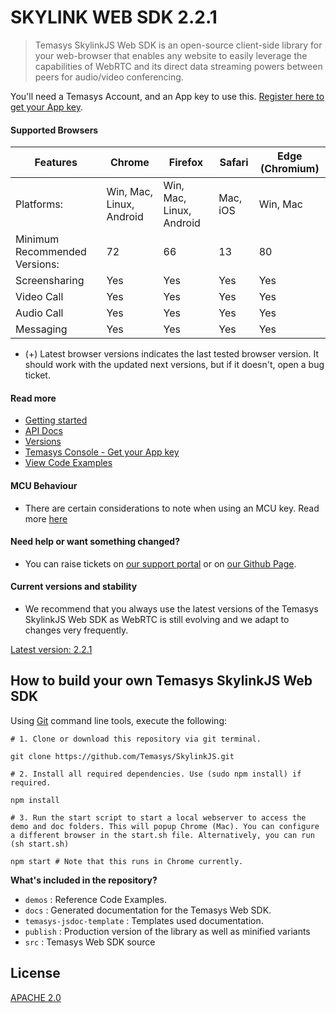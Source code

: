 # SKYLINK WEB SDK 2.2.1
> Temasys SkylinkJS Web SDK is an open-source client-side library for your web-browser that enables any website to easily leverage the capabilities of WebRTC and its direct data streaming powers between peers for audio/video conferencing.

You'll need a Temasys Account, and an App key to use this. [Register here to get your App key](https://console.temasys.io).

#### Supported Browsers
| Features                      | Chrome                   | Firefox                  | Safari                   | Edge (Chromium) | 
|-------------------------------|--------------------------|--------------------------|--------------------------|-----------------|
| Platforms:                    | Win, Mac, Linux, Android | Win, Mac, Linux, Android | Mac, iOS                 | Win, Mac        |
| Minimum Recommended Versions: | 72                       | 66                       | 13                       | 80              |
| Screensharing                 | Yes                      | Yes                      | Yes                      | Yes             |
| Video Call                    | Yes                      | Yes                      | Yes                      | Yes             |
| Audio Call                    | Yes                      | Yes                      | Yes                      | Yes             |
| Messaging                     | Yes                      | Yes                      | Yes                      | Yes             |

- (+) Latest browser versions indicates the last tested browser version. It should work with the updated next versions, but if it doesn't, open a bug ticket.


#### Read more
- [Getting started](https://github.com/Temasys/GettingStarted/tree/main/Web)
- [API Docs](http://cdn.temasys.io/skylink/skylinkjs/latest/docs/index.html)
- [Versions](http://github.com/Temasys/SkylinkJS/releases)
- [Temasys Console  - Get your App key](https://console.temasys.io)
- [View Code Examples](https://github.com/Temasys/SkylinkJS/tree/2.x.x/master/demos/collection/README.md)


#### MCU Behaviour
- There are certain considerations to note when using an MCU key. Read more [here](https://github.com/Temasys/SkylinkJS/tree/2.x.x/master/MCU_BEHAVIOUR.md)


#### Need help or want something changed?
- You can raise tickets on [our support portal](http://support.temasys.io) or on [our Github Page](https://console.temasys.io/support).


#### Current versions and stability
- We recommend that you always use the latest versions of the Temasys SkylinkJS Web SDK as WebRTC is still evolving and we adapt to changes very frequently.

[Latest version: 2.2.1](https://github.com/Temasys/SkylinkJS/releases/tag/2.2.1)


## How to build your own Temasys SkylinkJS Web SDK
Using [Git](http://git-scm.com/download) command line tools, execute the following:
```
# 1. Clone or download this repository via git terminal.

git clone https://github.com/Temasys/SkylinkJS.git

# 2. Install all required dependencies. Use (sudo npm install) if required.

npm install

# 3. Run the start script to start a local webserver to access the demo and doc folders. This will popup Chrome (Mac). You can configure a different browser in the start.sh file. Alternatively, you can run (sh start.sh)

npm start # Note that this runs in Chrome currently.
```




__What's included in the repository?__

- `demos` : Reference Code Examples.
- `docs` : Generated documentation for the Temasys Web SDK.
- `temasys-jsdoc-template` : Templates used documentation.
- `publish` : Production version of the library as well as minified variants
- `src` : Temasys Web SDK source


## License
[APACHE 2.0](http://www.apache.org/licenses/LICENSE-2.0.html)
